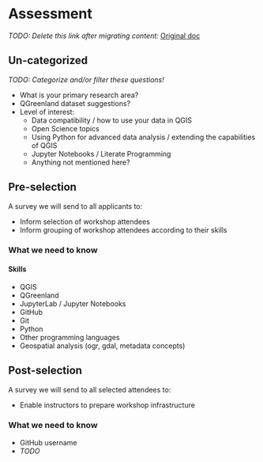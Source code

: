 # Assessment

_TODO: Delete this link after migrating content:_ [Original
doc](https://o365coloradoedu.sharepoint.com/:w:/r/sites/CIRES-qgreenland/Shared%20Documents/UserGuide_TrainingMaterials_Etc/2023%20Trainings/Researcher%20Workshop/Skills%20assessment.docx?d=w3996f44f3a334e7c9d9d81efb67d3a96&csf=1&web=1&e=mh5ZBk)

## Un-categorized

_TODO: Categorize and/or filter these questions!_

* What is your primary research area?
* QGreenland dataset suggestions?
* Level of interest:
    * Data compatibility / how to use your data in QGIS
    * Open Science topics
    * Using Python for advanced data analysis / extending the capabilities of QGIS
    * Jupyter Notebooks / Literate Programming
    * Anything not mentioned here?


## Pre-selection

A survey we will send to all applicants to:

* Inform selection of workshop attendees
* Inform grouping of workshop attendees according to their skills


### What we need to know

#### Skills

* QGIS
* QGreenland
* JupyterLab / Jupyter Notebooks
* GitHub
* Git
* Python
* Other programming languages
* Geospatial analysis (ogr, gdal, metadata concepts)

## Post-selection

A survey we will send to all selected attendees to:

* Enable instructors to prepare workshop infrastructure


### What we need to know

* GitHub username
* _TODO_
